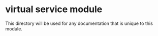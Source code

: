 # virtual service module

This directory will be used for any documentation that is unique to this module.
